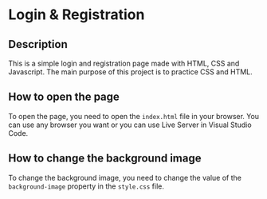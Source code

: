 # Login & Registration

## Description

This is a simple login and registration page made with HTML, CSS and Javascript. The main purpose of this project is to practice CSS and HTML.

## How to open the page

To open the page, you need to open the `index.html` file in your browser. You can use any browser you want or you can use Live Server in Visual Studio Code.

## How to change the background image

To change the background image, you need to change the value of the `background-image` property in the `style.css` file.
